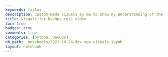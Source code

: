 ```yaml
---
keywords: fastai
description: Custom-made visuals by me to show my understanding of the Dev Ops role.
title: Visuals for DevOps role video
toc: true 
badges: true
comments: true
categories: [python, DevOps]
nb_path: _notebooks/2022-10-24-dev-ops-visuals.ipynb
layout: notebook
---
```


<!--
#################################################
### THIS FILE WAS AUTOGENERATED! DO NOT EDIT! ###
#################################################
# file to edit: _notebooks/2022-10-24-dev-ops-visuals.ipynb
-->

<div class="container" id="notebook-container">
        
<div class="cell border-box-sizing text_cell rendered"><div class="inner_cell">
<div class="text_cell_render border-box-sizing rendered_html">
<p><img src="https://lh3.googleusercontent.com/kQoqVBdeFYKX7bFoRy4frFB8I7feHmPjfTDokyiT81VAOcf4fklN5dbj2UtkkM6Loaxv8n3HU-UVi7x_mUJrGjWCrsVcB1LzEecxu4AjcX2OkZaQk12S5u05SIQW-4MG7bU5cTGslnFrIiiyEJ8B1Aqx6qs_HSPyS0ot9YQ7ktI7KzBbGMrDg2yC60pB4L065PiMdDALPjkL2VvTp2gcQswHLpo5_K2SyYQEyb4wOfyDGQR4rT_xKeP4jcqh4W0r4xqbQXhqWhfsjgYpLsItrADy7lCZAkcJ_2NwTWz92FbdigfeC0yLA_pOce_eEwrUmx_hPxnpN4L0kb3hOZ7aRa99qd1y2ZYaMo9f4V1ZFKJVFspcFg7r5dbIYpquRZ2mHLZ_c65tydVF5CCUL6TEGHXvCPe2jN8_3uswSn0x3yokRVFnOSsQPs5g-iSU5FIzOxuh_H77nbHd5h_n-bt2ItNgPH37v10vSHSHXIWsww_8N7KDL-Qo40GT95yibdo6B0oQl1GN7-mT0yX3716xn40bhhIi6HRDjox5cz16n7pw5aARXUxQMsPxhw1phT9qYFZBALj-Cx_km-brB6DvdK_wMyKzng2kpoQwLCVXmEzCc0AirLwxlLGIH60fxba-Ka8kbLvShIjUJqxU7ZqsUu7L7UtbJpZ14PeiO31APWqxzckWBG-S4NyR1HHYWcjVY_HXLDoh81sK3UwT_J4UMt1e5Gofo2X6UzrF47meseq6T8zpqKxeFQKdjMN4niLzn-uNjOmUtZAMpDQKa9lSj3aru1aZCCcfawKZO0Yo3UNS25W1ntM1HE1qwQO7Df584Un-zR5b7wMl5NK1plAmn5BzDU4e00Ad6wIWSBazNLansAjN1zP1kpZuxedmQhHUrvnS2ED8uclRWuMMUf3ExXHabKhR6y5Q0v-htcRW-HTixGDHo5waNrbIWWtfVcetcJs5li0KLp7voSYvgYMw=w2610-h1504-no?authuser=0" alt=""></p>

</div>
</div>
</div>
<div class="cell border-box-sizing text_cell rendered"><div class="inner_cell">
<div class="text_cell_render border-box-sizing rendered_html">
<p><img src="https://lh3.googleusercontent.com/e-r7G_RSaHQ-7h5ygCc_44OetCrCdGSBKoXh1Y-6JjZLP2xU6oh68hiqRV8MiltFqEat-g45moj9QwyCpQBas5l9qrM7yBcnmWokkRyuUaS1V50X0c-EbuBNcvDCXEwsdvTSoyfDlcn73vQjKy-Y37Ex4SAqWDtzYWZNWie8zgsaevFnQQcBia_gL9SM4VPwOmlzp1Tu4v9MJuX-EIV6rEdzTuVnOGEiKODoqQZxWfr2sJHph_BnKwuydJ7WJ5wKCLRr0GkRN-GTujgcc3laakcipUPTlB8aOY6XB71BYu5v2fGFIXIN4sScwCHIwQ3O4aLzZlqZIUQamri-3PxI1HrKuDTisMeIyzzoGrxqQ4o2XsBO7_lBJjvb0fV9OUAma9IrImYXr3M_J6OfyGJNX40De0FptZXHn21PrderkHim46Hhs2KsQ1m96RXz8yRbMf37alVMeL7Yz32-HL3-GrDtNA7E8fkQMEaq6Mu_k-tPjTjn256tRXGpGiNpLB2wr7Fm7JXUboqnJ9012I62qifxLDYCgEohKgUQwvMnIfXDeEfqit7McmLkvOH45mpaj530O9WqOkiHvda9a85TPIpOEU3N6Jsrkm702X1ohZnivi1mgXMqLLon5HXJkXXqttvSimQLFmhzKRwonH0P2FSihDA5W3QTTjuqKSVz9xhrCDVuta1YteCpi-tYXOrcCvXxNBZ2PNBloieDcFpGAp_-Uf4JqppixToB1qXJ66y7ox6GTa1gJOsP10fRN-J-5Hoqp0eSE7nOeJyGuENTWB3BmwHlSBNKXFXEOzSwujrJe8QRjQ_mwC2Kj5lvKyZ7LLkAlHRrIBC6rktJwB5pcTlYktcKS3JhrwsYqpX00urg3uoTBSfSmmmiOVAjAM5VgoikHhOViF8TOJCqe2KLoUBmrWSdKJEUW4EtjdSx49ttmgX3ZNxTjBut_Fhkp88Uml8dHrwYiRCzsVUWKGJ4=w2610-h1504-no?authuser=0" alt=""></p>

</div>
</div>
</div>
<div class="cell border-box-sizing text_cell rendered"><div class="inner_cell">
<div class="text_cell_render border-box-sizing rendered_html">
<p><img src="https://lh3.googleusercontent.com/zRzUh1caJIyrB-jUo7gxLdycx_cDEWXnqKje11nVKMbI4AJBMYx1IZkysN1t9m1aashchmLHdc6DDNO8cKaQNvn0jJewzwxpejzgrsTeiBwfXjI9jS9m7Qw0cLp_hgqsn4-KZt3Tx2oNPoan1E_1Gdu2Wcsk21LPX_PkimkC8C9omuzvUVcrXz_s-e1w8Vh84UGPul3epJBlNILv6kDdquvBnxvXSVab_jcw1SDqKz8GUgW30hucicoPMlGzigvVRmaULLuf3vPey6CWv39W49CX7TX1gZXedeOM1LOpQ16PdtPmfRITtBeb9EqPtoY-v0IPQC99Cfq73xtDEphavKbIVuUenceVYOGeZyFwBIX4CZ9VAm8NYJ0QXIZ1TXPAuijADbVw67_c1uiGHW7tsUKp3qtoGgt6C_FLmlEoTbN_DliC-c0-z7dUYIQVAipWcqJJL4K-1b5bW34VtUPWxY4syfpVhg_yi_Z40c1G6SCdVUlKTukv3PWLqNJiifWGm59N969mEWaVy6IzYBiTsO0nxqPZKS9AWmZxdJmUleIOu2aEcy6aT9Y61Xzo0o6P9TaX5AIHy04sti53IKjXhzym8wQx7sxYG6yfemuFGgct5KvAUq2Q_1quk3qXvea64siwb47TqUYPuUTxVt29Wsh46_1iKGTQaj7WkVF5H7eN_GDM0t5qB02hOduyA39N4fGJer4dkFEW-OwZaIVyFv-VnjfpXvy6ZdmsnktPEja1guMp5GVddzkNUxX1QYWvgnfR5crSFrkYD2nTB1PYyDZcbdLr4XAb3UV-2kEQJzdIE4DXrcZo_j4ewwvUnLOOpqLuaxsiH-n4EVsi4D27RolmRjBBI0pgzALZurG07hykfT8bch0X6s65_h8RjgJvT4MQ2yvlvsAbpaZSv-6IHsHZkjE4XE4Yk43kWMpm-QKkHd5xBmJdZWF9YHATCLMZidm7tcv_40VtOlqIhJe2=w2610-h1504-no?authuser=0" alt=""></p>

</div>
</div>
</div>
<div class="cell border-box-sizing text_cell rendered"><div class="inner_cell">
<div class="text_cell_render border-box-sizing rendered_html">
<p><img src="https://lh3.googleusercontent.com/KHoLPZ0q6FQrxAJ-25nh4tFbZfe1snryCqeLCUq2Fyd795Swh0YOrEDZu5dv0CQVtUClZK2vt6IRu4zD2xBOFCmRu1-CeFmtXVp-ZBvqBjI56Bh4EWyOLKd_PnL3uCguh7TSMQYW9g2FadAd9aRsyOZEVg-lPLD8wC5KQX-eh-xKb1ddb3UxMV9cLyhfB2K8YSe3FWkvpk8Xa9a5dNuV_iJXveVC9xd7sEV0xr2bqoJ0ldmjCVODX_G5buyQI7Qlx2N-XRK2Q_RDe5-ANFEPhslUwUSL74xNDi3y6kqUDk7oD2aIaRqB0UHTNjjgnxuHlvCacbwZjqFDa8YEQg1y_ScXMOB0GeiBHoLnRkxkxMkEdVRWpbPrxTgLalpALXBOfgRmEhZcWcOz3uwJkaIkENdtIGQCaklZiSGqHm5-aHByVog-R98rvi-8pYxbzvxhFuxROVRQXOEYl_aLhffYkW-WxJUQxwQ8xljPpik-0Um7fQutfldIDQbRfj4VdMqBvTZQpCY-6LHN8pO4ozhuIb9QHcpf-FgEbKQokt05Et3ElWhfWF7siv7LH8D3qipWMSeosZK46AhG9Rr9dqqmfUNRYQfvOnkmMcRelnzVULcbFm7jmf2T94BYe0KfkiBJ3ABgLIx9rcA3H0Z1k77WQ5BNRo_lM3C4Rw4_ES80xNT5OVcZHuvnfyaKLYYOVVDSqcgD8RUKPCWekHSLX8fIRSH2EX-PE9x4pkin1-chz0KmjDGLYp2K8f1vJZNRhXHPATRF5jgBjv9GnGhVVwMoMww-RJyCJmfZG8CO9ohiT9Jrw-K9ByQyKyHv1YMsJQ2RxXw9i44Aei7oE_l_dBj0RuNH4KV4eGh7DkPIKolDvWzRGnsTQGC5nVGqjw3BC8E0VCPppDcUYLUTfaxp3QL-gdKtXeK4UOgHH3bACh1VT2IQ1bfe2PLL3lIPBiNsLUO6Ve2twpuy1Kc4Zi75KBEl=w2610-h1504-no?authuser=0" alt=""></p>

</div>
</div>
</div>
</div>
 

